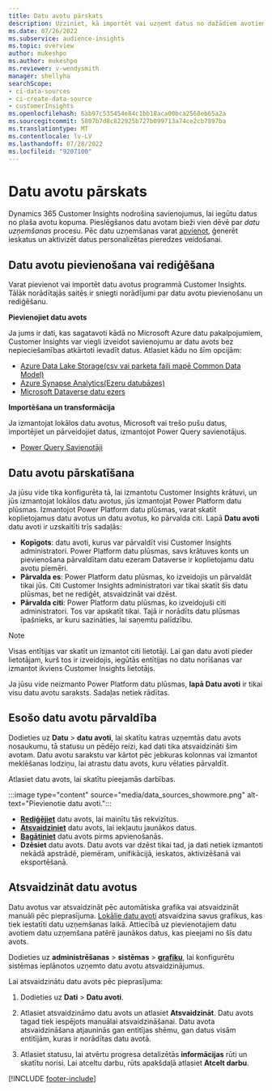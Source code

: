 ```yaml
---
title: Datu avotu pārskats
description: Uzziniet, kā importēt vai uzņemt datus no dažādiem avotiem.
ms.date: 07/26/2022
ms.subservice: audience-insights
ms.topic: overview
author: mukeshpo
ms.author: mukeshpo
ms.reviewer: v-wendysmith
manager: shellyha
searchScope:
- ci-data-sources
- ci-create-data-source
- customerInsights
ms.openlocfilehash: 6ab97c535454e84c1bb18aca00bca2568eb65a2a
ms.sourcegitcommit: 5807b7d8c822925b727b099713a74ce2cb7897ba
ms.translationtype: MT
ms.contentlocale: lv-LV
ms.lasthandoff: 07/28/2022
ms.locfileid: "9207100"
---
```

# <a name="data-sources-overview"></a>Datu avotu pārskats

Dynamics 365 Customer Insights nodrošina savienojumus, lai iegūtu datus no plaša avotu kopuma. Pieslēgšanos datu avotam bieži vien dēvē par *datu uzņemšanas* procesu. Pēc datu uzņemšanas varat [apvienot](data-unification.md), ģenerēt ieskatus un aktivizēt datus personalizētas pieredzes veidošanai.

## <a name="add-or-edit-data-sources"></a>Datu avotu pievienošana vai rediģēšana

Varat pievienot vai importēt datu avotus programmā Customer Insights. Tālāk norādītajās saitēs ir sniegti norādījumi par datu avotu pievienošanu un rediģēšanu.

**Pievienojiet datu avots**

Ja jums ir dati, kas sagatavoti kādā no Microsoft Azure datu pakalpojumiem, Customer Insights var viegli izveidot savienojumu ar datu avots bez nepieciešamības atkārtoti ievadīt datus. Atlasiet kādu no šīm opcijām:
- [Azure Data Lake Storage(csv vai parketa faili mapē Common Data Model)](connect-common-data-model.md)
- [Azure Synapse Analytics(Ezeru datubāzes)](connect-synapse.md)
- [Microsoft Dataverse datu ezers](connect-dataverse-managed-lake.md)

**Importēšana un transformācija**

Ja izmantojat lokālos datu avotus, Microsoft vai trešo pušu datus, importējiet un pārveidojiet datus, izmantojot Power Query savienotājus.
- [Power Query Savienotāji](connect-power-query.md)

## <a name="review-data-sources"></a>Datu avotu pārskatīšana

Ja jūsu vide tika konfigurēta tā, lai izmantotu Customer Insights krātuvi, un jūs izmantojat lokālos datu avotus, jūs izmantojat Power Platform datu plūsmas. Izmantojot Power Platform datu plūsmas, varat skatīt koplietojamus datu avotus un datu avotus, ko pārvalda citi. Lapā **Datu avoti** datu avoti ir uzskaitīti trīs sadaļās:
- **Kopīgots**: datu avoti, kurus var pārvaldīt visi Customer Insights administratori. Power Platform datu plūsmas, savs krātuves konts un pievienošana pārvaldītam datu ezeram Dataverse ir koplietojamu datu avotu piemēri.
- **Pārvalda es**: Power Platform datu plūsmas, ko izveidojis un pārvaldāt tikai jūs. Citi Customer Insights administratori var tikai skatīt šīs datu plūsmas, bet ne rediģēt, atsvaidzināt vai dzēst.
- **Pārvalda citi**: Power Platform datu plūsmas, ko izveidojuši citi administratori. Tos var apskatīt tikai. Tajā ir norādīts datu plūsmas īpašnieks, ar kuru sazināties, lai saņemtu palīdzību.
> [!NOTE]
> Visas entītijas var skatīt un izmantot citi lietotāji. Lai gan datu avoti pieder lietotājam, kurš tos ir izveidojis, iegūtās entītijas no datu norīšanas var izmantot ikviens Customer Insights lietotājs.

Ja jūsu vide neizmanto Power Platform datu plūsmas, **lapā Datu avoti** ir tikai visu datu avotu saraksts. Sadaļas netiek rādītas.

## <a name="manage-existing-data-sources"></a>Esošo datu avotu pārvaldība

Dodieties uz **Datu** > **datu avoti**, lai skatītu katras uzņemtās datu avots nosaukumu, tā statusu un pēdējo reizi, kad dati tika atsvaidzināti šim avotam. Datu avotu sarakstu var kārtot pēc jebkuras kolonnas vai izmantot meklēšanas lodziņu, lai atrastu datu avots, kuru vēlaties pārvaldīt.

Atlasiet datu avots, lai skatītu pieejamās darbības.

:::image type="content" source="media/data_sources_showmore.png" alt-text="Pievienotie datu avoti.":::

- [**Rediģējiet**](#add-or-edit-data-sources) datu avots, lai mainītu tās rekvizītus.
- [**Atsvaidziniet**](#refresh-data-sources) datu avots, lai iekļautu jaunākos datus.
- [**Bagātiniet**](data-sources-enrichment.md) datu avots pirms apvienošanās.
- **Dzēsiet** datu avots. Datu avots var dzēst tikai tad, ja dati netiek izmantoti nekādā apstrādē, piemēram, unifikācijā, ieskatos, aktivizēšanā vai eksportēšanā.

## <a name="refresh-data-sources"></a>Atsvaidzināt datu avotus

Datu avotus var atsvaidzināt pēc automātiska grafika vai atsvaidzināt manuāli pēc pieprasījuma. [Lokālie datu avoti](connect-power-query.md#add-data-from-on-premises-data-sources) atsvaidzina savus grafikus, kas tiek iestatīti datu uzņemšanas laikā. Attiecībā uz pievienotajiem datu avotiem datu uzņemšana patērē jaunākos datus, kas pieejami no šīs datu avots.

Dodieties uz **administrēšanas** > **sistēmas** > [**grafiku**](system.md#schedule-tab), lai konfigurētu sistēmas ieplānotos uzņemto datu avotu atsvaidzinājumus.

Lai atsvaidzinātu datu avots pēc pieprasījuma:

1. Dodieties uz **Dati** > **Datu avoti**.

1. Atlasiet atsvaidzināmo datu avots un atlasiet **Atsvaidzināt**. Datu avots tagad tiek iespējots manuālai atsvaidzināšanai. Datu avota atsvaidzināšana atjauninās gan entitījas shēmu, gan datus visām entitījām, kuras ir norādītas datu avotā.

1. Atlasiet statusu, lai atvērtu progresa detalizētās **informācijas** rūti un skatītu norisi. Lai atceltu darbu, rūts apakšdaļā atlasiet **Atcelt darbu**.

[!INCLUDE [footer-include](includes/footer-banner.md)]
